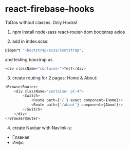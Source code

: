 # react-firebase-hooks
ToDos without classes. Only Hooks!

1. npm install node-sass react-router-dom bootstrap axios

2. add in index.scss:
~~~javascript
@import "~bootstrap/scss/bootstrap";
~~~
and testing boostrap as
~~~javascript
<div className="container">Test</div>
~~~

3. create routing for 2 pages: Home & About:
~~~javascript
<BrowserRouter>
	<div className="container pt-4">
		<Switch>
			<Route path={'/'} exact component={Home}/>
			<Route path={'/about'} component={About}/>
		</Switch>
	</div>
</BrowserRouter>
~~~

4. create Navbar with Navlink-s:
* <NavLink className="nav-link" to="/" exact>Главная</NavLink>
* <NavLink className="nav-link" to="/about">Инфо</NavLink>
